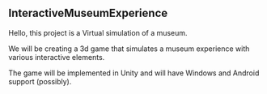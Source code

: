 ## InteractiveMuseumExperience

Hello, this project is a Virtual simulation of a museum.

We will be creating a 3d game that simulates a museum experience with various interactive elements.

The game will be implemented in Unity and will have Windows and Android support (possibly).
